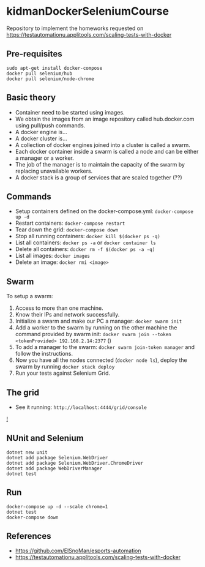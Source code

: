# kidmanDockerSeleniumCourse
Repository to implement the homeworks requested on https://testautomationu.applitools.com/scaling-tests-with-docker

## Pre-requisites
```
sudo apt-get install docker-compose
docker pull selenium/hub
docker pull selenium/node-chrome
```

## Basic theory
* Container need to be started using images.
* We obtain the images from an image repository called hub.docker.com using pull/push commands.
* A docker engine is...
* A docker cluster is... 
* A collection of docker engines joined into a cluster is called a swarm.
* Each docker container inside a swarm is called a node and can be either a manager or a worker.
* The job of the manager is to maintain the capacity of the swarm by replacing unavailable workers.
* A docker stack is a group of services that are scaled together (??)

## Commands
* Setup containers defined on the docker-compose.yml: `docker-compose up -d`
* Restart containers: `docker-compose restart`
* Tear down the grid: `docker-compose down`
* Stop all running containers: `docker kill $(docker ps -q)`
* List all containers: `docker ps -a` or `docker container ls`
* Delete all containers: `docker rm -f $(docker ps -a -q)`
* List all images: `docker images`
* Delete an image: `docker rmi <image>` 

## Swarm
To setup a swarm:
1. Access to more than one machine.
2. Know their IPs and network successfully.
3. Initialize a swarm and make our PC a manager: `docker swarm init`
4. Add a worker to the swarm by running on the other machine the command provided by swarm init: `docker swarm join --token <tokenProvided> 192.168.2.14:2377` ()
5. To add a manager to the swarm: `docker swarm join-token manager` and follow the instructions.
6. Now you have all the nodes connected (`docker node ls`), deploy the swarm by running `docker stack deploy`
7. Run your tests against Selenium Grid.



## The grid
* See it running: `http://localhost:4444/grid/console`

[!](img/gridRunning.png)

## NUnit and Selenium
```
dotnet new unit
dotnet add package Selenium.WebDriver
dotnet add package Selenium.WebDriver.ChromeDriver
dotnet add package WebDriverManager
dotnet test
```

## Run
```
docker-compose up -d --scale chrome=1
dotnet test
docker-compose down
```

## References
* https://github.com/ElSnoMan/esports-automation
* https://testautomationu.applitools.com/scaling-tests-with-docker

